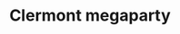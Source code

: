 ---
title: "Clermont megaparty"
address: "15 rue de la rue"
postalCode : "75008"
city: "Clermont"
label: "Hotel de Ville Clermont 7ème"
description: "Best clermont event Best clermont event Best clermont event Best clermont event Best clermont event Best clermont event Best clermont event Best clermont event Best clermont event Best clermont event Best clermont event Best clermont event Best clermont event Best clermont event Best clermont event Best clermont eventBest clermont event"
photos: ""
important: false
association: "clermont-organisation"
when: "2019-03-03T14:15:59-06:00"
---
